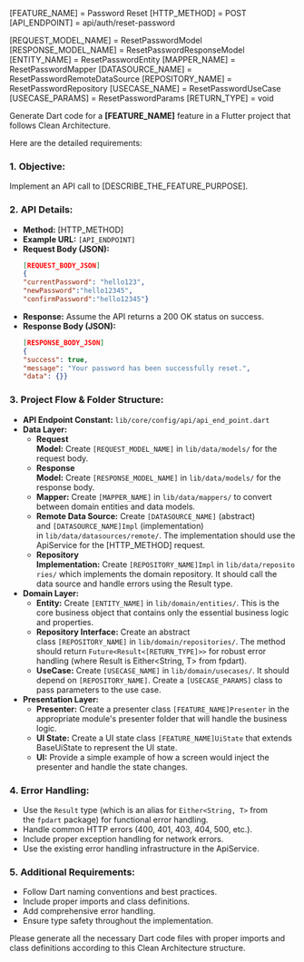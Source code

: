 [FEATURE_NAME] = Password Reset
[HTTP_METHOD] = POST
[API_ENDPOINT] = api/auth/reset-password

[REQUEST_MODEL_NAME] = ResetPasswordModel
[RESPONSE_MODEL_NAME] = ResetPasswordResponseModel
[ENTITY_NAME] = ResetPasswordEntity
[MAPPER_NAME] = ResetPasswordMapper
[DATASOURCE_NAME] = ResetPasswordRemoteDataSource
[REPOSITORY_NAME] = ResetPasswordRepository
[USECASE_NAME] = ResetPasswordUseCase
[USECASE_PARAMS] = ResetPasswordParams
[RETURN_TYPE] = void


Generate Dart code for a **[FEATURE_NAME]** feature in a Flutter project that follows Clean Architecture.

Here are the detailed requirements:

### **1. Objective:**

Implement an API call to [DESCRIBE_THE_FEATURE_PURPOSE].

### **2. API Details:**

- **Method:** [HTTP_METHOD]
- **Example URL:** `[API_ENDPOINT]`
- **Request Body (JSON):**
    ```json
    [REQUEST_BODY_JSON]
   {
    "currentPassword": "hello123",
    "newPassword":"hello12345", 
    "confirmPassword":"hello12345"}

    ```
- **Response:** Assume the API returns a 200 OK status on success.
- **Response Body (JSON):**
    ```json
    [RESPONSE_BODY_JSON]
   {
    "success": true,
    "message": "Your password has been successfully reset.",
    "data": {}}
    ```

### **3. Project Flow & Folder Structure:**

- **API Endpoint Constant:** `lib/core/config/api/api_end_point.dart`
- **Data Layer:**
    - **Request Model:** Create `[REQUEST_MODEL_NAME]` in `lib/data/models/` for the request body.
    - **Response Model:** Create `[RESPONSE_MODEL_NAME]` in `lib/data/models/` for the response body.
    - **Mapper:** Create `[MAPPER_NAME]` in `lib/data/mappers/` to convert between domain entities and data models.
    - **Remote Data Source:** Create `[DATASOURCE_NAME]` (abstract) and `[DATASOURCE_NAME]Impl` (implementation) in `lib/data/datasources/remote/`. The implementation should use the ApiService for the [HTTP_METHOD] request.
    - **Repository Implementation:** Create `[REPOSITORY_NAME]Impl` in `lib/data/repositories/` which implements the domain repository. It should call the data source and handle errors using the Result type.
- **Domain Layer:**
    - **Entity:** Create `[ENTITY_NAME]` in `lib/domain/entities/`. This is the core business object that contains only the essential business logic and properties.
    - **Repository Interface:** Create an abstract class `[REPOSITORY_NAME]` in `lib/domain/repositories/`. The method should return `Future<Result<[RETURN_TYPE]>>` for robust error handling (where Result is Either<String, T> from fpdart).
    - **UseCase:** Create `[USECASE_NAME]` in `lib/domain/usecases/`. It should depend on `[REPOSITORY_NAME]`. Create a `[USECASE_PARAMS]` class to pass parameters to the use case.
- **Presentation Layer:**
    - **Presenter:** Create a presenter class `[FEATURE_NAME]Presenter` in the appropriate module's presenter folder that will handle the business logic.
    - **UI State:** Create a UI state class `[FEATURE_NAME]UiState` that extends BaseUiState to represent the UI state.
    - **UI:** Provide a simple example of how a screen would inject the presenter and handle the state changes.

### **4. Error Handling:**

- Use the `Result` type (which is an alias for `Either<String, T>` from the `fpdart` package) for functional error handling.
- Handle common HTTP errors (400, 401, 403, 404, 500, etc.).
- Include proper exception handling for network errors.
- Use the existing error handling infrastructure in the ApiService.

### **5. Additional Requirements:**

- Follow Dart naming conventions and best practices.
- Include proper imports and class definitions.
- Add comprehensive error handling.
- Ensure type safety throughout the implementation.

Please generate all the necessary Dart code files with proper imports and class definitions according to this Clean Architecture structure.